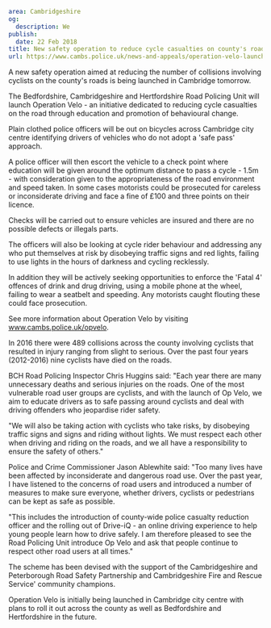 ```yaml
area: Cambridgeshire
og:
  description: We
publish:
  date: 22 Feb 2018
title: New safety operation to reduce cycle casualties on county's roads
url: https://www.cambs.police.uk/news-and-appeals/operation-velo-launch
```

A new safety operation aimed at reducing the number of collisions involving cyclists on the county's roads is being launched in Cambridge tomorrow.

The Bedfordshire, Cambridgeshire and Hertfordshire Road Policing Unit will launch Operation Velo - an initiative dedicated to reducing cycle casualties on the road through education and promotion of behavioural change.

Plain clothed police officers will be out on bicycles across Cambridge city centre identifying drivers of vehicles who do not adopt a 'safe pass' approach.

A police officer will then escort the vehicle to a check point where education will be given around the optimum distance to pass a cycle - 1.5m - with consideration given to the appropriateness of the road environment and speed taken. In some cases motorists could be prosecuted for careless or inconsiderate driving and face a fine of £100 and three points on their licence.

Checks will be carried out to ensure vehicles are insured and there are no possible defects or illegals parts.

The officers will also be looking at cycle rider behaviour and addressing any who put themselves at risk by disobeying traffic signs and red lights, failing to use lights in the hours of darkness and cycling recklessly.

In addition they will be actively seeking opportunities to enforce the 'Fatal 4' offences of drink and drug driving, using a mobile phone at the wheel, failing to wear a seatbelt and speeding. Any motorists caught flouting these could face prosecution.

See more information about Operation Velo by visiting www.cambs.police.uk/opvelo.

In 2016 there were 489 collisions across the county involving cyclists that resulted in injury ranging from slight to serious. Over the past four years (2012-2016) nine cyclists have died on the roads.

BCH Road Policing Inspector Chris Huggins said: "Each year there are many unnecessary deaths and serious injuries on the roads. One of the most vulnerable road user groups are cyclists, and with the launch of Op Velo, we aim to educate drivers as to safe passing around cyclists and deal with driving offenders who jeopardise rider safety.

"We will also be taking action with cyclists who take risks, by disobeying traffic signs and signs and riding without lights. We must respect each other when driving and riding on the roads, and we all have a responsibility to ensure the safety of others."

Police and Crime Commissioner Jason Ablewhite said: "Too many lives have been affected by inconsiderate and dangerous road use. Over the past year, I have listened to the concerns of road users and introduced a number of measures to make sure everyone, whether drivers, cyclists or pedestrians can be kept as safe as possible.

"This includes the introduction of county-wide police casualty reduction officer and the rolling out of Drive-iQ - an online driving experience to help young people learn how to drive safely. I am therefore pleased to see the Road Policing Unit introduce Op Velo and ask that people continue to respect other road users at all times."

The scheme has been devised with the support of the Cambridgeshire and Peterborough Road Safety Partnership and Cambridgeshire Fire and Rescue Service' community champions.

Operation Velo is initially being launched in Cambridge city centre with plans to roll it out across the county as well as Bedfordshire and Hertfordshire in the future.
